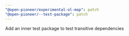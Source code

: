 ```yaml
---
"@open-pioneer/experimental-ol-map": patch
"@open-pioneer/--test-package": patch
---
```


Add an inner test package to test transitive dependencies
